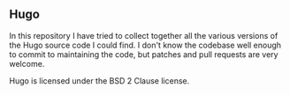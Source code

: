 Hugo
----

In this repository I have tried to collect together all the various versions of the Hugo source code I could find. I don't know the codebase well enough to commit to maintaining the code, but patches and pull requests are very welcome.

Hugo is licensed under the BSD 2 Clause license.
